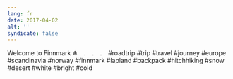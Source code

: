 ```yaml
---
lang: fr
date: 2017-04-02
alt: ''
syndicate: false
---
```


Welcome to Finnmark ❄⠀
.⠀
.⠀
.⠀
#roadtrip #trip #travel #journey #europe #scandinavia #norway #finnmark #lapland #backpack #hitchhiking #snow #desert #white #bright #cold
